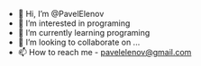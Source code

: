 - 👋 Hi, I’m @PavelElenov
- 👀 I’m interested in programing
- 🌱 I’m currently learning programing 
- 💞️ I’m looking to collaborate on ...
- 📫 How to reach me - pavelelenov@gmail.com

<!---
PavelElenov/PavelElenov is a ✨ special ✨ repository because its `README.md` (this file) appears on your GitHub profile.
You can click the Preview link to take a look at your changes.
--->
